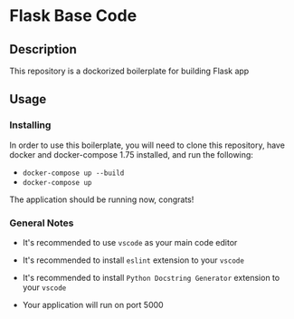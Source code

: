 # Flask Base Code 

## Description

This repository is a dockorized boilerplate for building Flask app 

## Usage

### Installing

In order to use this boilerplate, you will need to clone this repository, have docker and docker-compose 1.75 installed, and run the following:
  - `docker-compose up --build`
  - `docker-compose up`

The application should be running now, congrats!


### General Notes
- It's recommended to use `vscode` as your main code editor

- It's recommended to install `eslint` extension to your `vscode`

- It's recommended to install `Python Docstring Generator` extension to your `vscode`

- Your application will run on port 5000